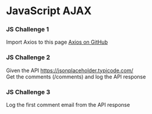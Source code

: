 # JavaScript AJAX

### JS Challenge 1

Import Axios to this page
<a href="https://github.com/axios/axios">Axios on GitHub</a>

### JS Challenge 2

Given the API
<a href="https://jsonplaceholder.typicode.com/">https://jsonplaceholder.typicode.com/</a>
<br />
Get the comments (/comments) and log the API response

### JS Challenge 3

Log the first comment email from the API response
